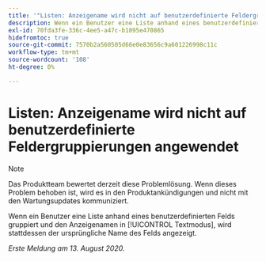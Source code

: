 ```yaml
---
title: '"Listen: Anzeigename wird nicht auf benutzerdefinierte Feldergruppierungen angewendet.'
description: Wenn ein Benutzer eine Liste anhand eines benutzerdefinierten Felds gruppiert und den Anzeigenamen im Textmodus ändert, wird stattdessen der ursprüngliche Name des Felds angezeigt.
exl-id: 70fda3fe-336c-4ee5-a47c-b1095e470865
hidefromtoc: true
source-git-commit: 7570b2a560505d66e0e83656c9a601226998c11c
workflow-type: tm+mt
source-wordcount: '108'
ht-degree: 0%

---
```


# Listen: Anzeigename wird nicht auf benutzerdefinierte Feldergruppierungen angewendet

>[!NOTE]
>
>Das Produktteam bewertet derzeit diese Problemlösung. Wenn dieses Problem behoben ist, wird es in den Produktankündigungen und nicht mit den Wartungsupdates kommuniziert.

Wenn ein Benutzer eine Liste anhand eines benutzerdefinierten Felds gruppiert und den Anzeigenamen in [!UICONTROL Textmodus], wird stattdessen der ursprüngliche Name des Felds angezeigt.

_Erste Meldung am 13. August 2020._
